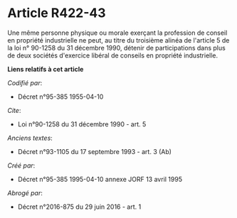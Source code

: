 # Article R422-43

Une même personne physique ou morale exerçant la profession de conseil en propriété industrielle ne peut, au titre du
troisième alinéa de l'article 5 de la loi n° 90-1258 du 31 décembre 1990, détenir de participations dans plus de deux
sociétés d'exercice libéral de conseils en propriété industrielle.

**Liens relatifs à cet article**

_Codifié par_:

  - Décret n°95-385 1955-04-10

_Cite_:

  - Loi n°90-1258 du 31 décembre 1990 - art. 5

_Anciens textes_:

  - Décret n°93-1105 du 17 septembre 1993 - art. 3 (Ab)

_Créé par_:

  - Décret n°95-385 1995-04-10 annexe JORF 13 avril 1995

_Abrogé par_:

  - Décret n°2016-875 du 29 juin 2016 - art. 1
